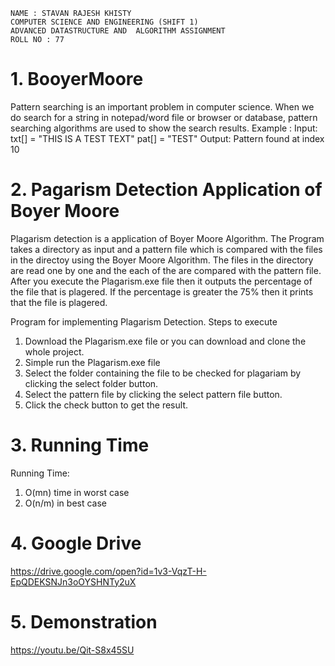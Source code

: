     NAME : STAVAN RAJESH KHISTY
    COMPUTER SCIENCE AND ENGINEERING (SHIFT 1)
    ADVANCED DATASTRUCTURE AND  ALGORITHM ASSIGNMENT
    ROLL NO : 77


#  1. BooyerMoore
Pattern searching is an important problem in computer science. When we do search for a string in notepad/word file or browser or database, pattern searching algorithms are used to show the search results.
Example :
Input:  txt[] = "THIS IS A TEST TEXT"
        pat[] = "TEST"
Output: Pattern found at index 10

#  2. Pagarism Detection Application of Boyer Moore

Plagarism detection is a application of Boyer Moore Algorithm. The Program takes a directory as input and a pattern file which is compared with the files in the directoy using the Boyer Moore Algorithm. The files in the directory are read one by one and the each of the are compared with the pattern file. After you execute the Plagarism.exe file  then  it outputs the  percentage of the file that is plagered. If the percentage is greater the 75% then it prints that the file is plagered.

Program for implementing  Plagarism Detection.
  Steps to execute 
1. Download the Plagarism.exe file or you can download and clone the whole project.
2. Simple run the Plagarism.exe file
3. Select the folder containing the file to be checked for plagariam by clicking the select folder button.
4. Select the pattern file by clicking the select pattern file button.
5. Click the check button to get the result.

#  3. Running Time

Running Time:
1. O(mn) time in worst case
2. O(n/m) in best case

# 4. Google Drive 
https://drive.google.com/open?id=1v3-VqzT-H-EpQDEKSNJn3oOYSHNTy2uX

# 5. Demonstration
https://youtu.be/Qit-S8x45SU
